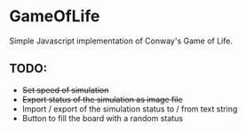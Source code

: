 # GameOfLife
Simple  Javascript implementation of Conway's Game of Life.

## TODO:
* ~~Set speed of simulation~~
* ~~Export status of the simulation as image file~~
* Import / export of the simulation status to / from text string
* Button to fill the board with a random status
